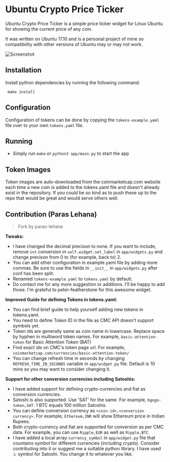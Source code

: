 # Ubuntu Crypto Price Ticker

Ubuntu Crypto Price Ticker is a simple price ticker widget for Linux Ubuntu
for showing the current price of any coin.

It was written on Ubuntu 17.10 and is a personal project of mine so
compatibility with other versions of Ubuntu may or may not work.

![Screenshot](https://raw.github.com/peter-featherstone/Ubuntu-Crypto-Price-Ticker/master/static/example.png)

## Installation
Install python dependencies by running the following command:
```
 make install
```
## Configuration
Configuration of tokens can be done by copying the `tokens-example.yaml` file
over to your own `tokens.yaml` file.

## Running
* Simply run `make` or `python3 app/main.py` to start the app

## Token Images
Token images are auto-downloaded from the coinmarketcap.com website each time
a new coin is added to the tokens.yaml file and doesn't already exist in the
repository. If you could be so kind as to push these up to the repo that would
be great and would serve others well.

## Contribution (Paras Lehana)

> Fork by paras-lehana

**Tweaks:**

* I have changed the decimal precison to none. If you want to include, remove `int` conversion in `self.widget.set_label` in `app/widgets.py` and change precison from 0 to (for example, back to) 2.
* You can add other configuration in example.yaml file by adding more commas. Be sure to use the fields in `__init__` in `app/widgets.py` after conf has been split. 
* Renamed `tokens-example.yaml` to `tokens.yaml` by default.
* Do contact me for any more suggestion or additions. I'll be happy to add those. I'm grateful to peter-featherstone for this awesome widget.  

**Improved Guide for defining Tokens in tokens.yaml:**

* You can find brief guide to help yourself adding new tokens in tokens.yaml.
* You need to define Token ID in the file as CMC API doesn't support symbols yet. 
* Token ids are generally same as coin name in lowercase. Replace space by hyphen in multiword token names. For example, `basic-attention-token` for Basic Attention Token (BAT)
* Find exact ids on CMC's token page url. For example, `coinmarketcap.com/currencies/basic-attention-token/`
* You can change refresh time in seconds by changing `REFRESH_TIME_IN_SECONDS` variable in `app/widget.py` file. Default is 10 mins so you may want to consider changing it. 


**Support for other conversion currencies including Satoshis:**

* I have added support for defining crypto-currencies and fiat as conversion currencies.
* Satoshi is also supported. Use 'SAT' for the same. For example, `bgogo-token,SAT`. 1 BTC equals 100 million Satoshis.
* You can define conversion currency as `<coin-id>,<conversion currency>`. For example, `Ethereum,INR` will show Ethereum price in Indian Rupees. 
* Both crypto-currency and fiat are supported for conversion as per CMC data. For example, you can use `Ripple,EUR` as well as `Ripple,BTC`.
* I have added a local array `currency_symbol` in `app/widget.py` file that countains symbol for different currencies (including crypto). Consider contributing into it or suggest me a suitable python library. I have used `シ` symbol for Satoshi. You change it to whatever you like. 